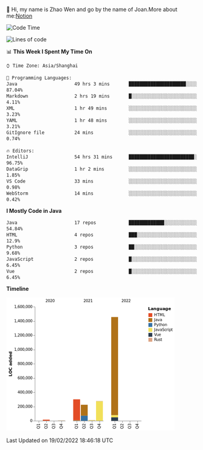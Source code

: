 :wave: Hi, my name is Zhao Wen and go by the name of Joan.More about me:[Notion](https://ybqdren.notion.site/ybqdren/Wen-Zhao-Java-03c1dd267cf5427c908cc5a01541717e)


<!--START_SECTION:waka-->
![Code Time](http://img.shields.io/badge/Code%20Time-257%20hrs%2057%20mins-blue)

![Lines of code](https://img.shields.io/badge/From%20Hello%20World%20I%27ve%20Written-2%20Million%20lines%20of%20code-blue)

📊 **This Week I Spent My Time On** 

```text
⌚︎ Time Zone: Asia/Shanghai

💬 Programming Languages: 
Java                     49 hrs 3 mins       █████████████████████░░░░   87.04% 
Markdown                 2 hrs 19 mins       █░░░░░░░░░░░░░░░░░░░░░░░░   4.11% 
XML                      1 hr 49 mins        ░░░░░░░░░░░░░░░░░░░░░░░░░   3.23% 
YAML                     1 hr 48 mins        ░░░░░░░░░░░░░░░░░░░░░░░░░   3.21% 
GitIgnore file           24 mins             ░░░░░░░░░░░░░░░░░░░░░░░░░   0.74%

🔥 Editors: 
IntelliJ                 54 hrs 31 mins      ████████████████████████░   96.75% 
DataGrip                 1 hr 2 mins         ░░░░░░░░░░░░░░░░░░░░░░░░░   1.85% 
VS Code                  33 mins             ░░░░░░░░░░░░░░░░░░░░░░░░░   0.98% 
WebStorm                 14 mins             ░░░░░░░░░░░░░░░░░░░░░░░░░   0.42%

```

**I Mostly Code in Java** 

```text
Java                     17 repos            █████████████░░░░░░░░░░░░   54.84% 
HTML                     4 repos             ███░░░░░░░░░░░░░░░░░░░░░░   12.9% 
Python                   3 repos             ██░░░░░░░░░░░░░░░░░░░░░░░   9.68% 
JavaScript               2 repos             █░░░░░░░░░░░░░░░░░░░░░░░░   6.45% 
Vue                      2 repos             █░░░░░░░░░░░░░░░░░░░░░░░░   6.45%

```


**Timeline**

![Chart not found](https://raw.githubusercontent.com/ybqdren/ybqdren/main/charts/bar_graph.png) 


 Last Updated on 19/02/2022 18:46:18 UTC
<!--END_SECTION:waka-->


